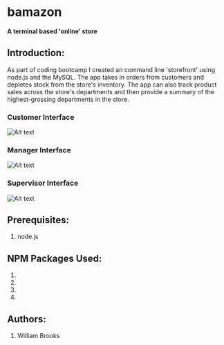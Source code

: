 # bamazon

**A terminal based 'online' store**

## Introduction:
As part of coding bootcamp I created an command line 'storefront' using node.js and the MySQL. The app takes in orders from customers and depletes stock from the store's inventory. The app can also track product sales across the store's departments and then provide a summary of the highest-grossing departments in the store.

### Customer Interface
![Alt text](/relative/path/to/bamazonCustomer.gif?raw=true "Bamazon Customer Walkthrough")

### Manager Interface
![Alt text](/relative/path/to/bamazonManager.gif?raw=true "Bamazon Manager Walkthrough")

### Supervisor Interface
![Alt text](/relative/path/to/bamazonSupervisor.gif?raw=true "Bamazon Supervisor Walkthrough")

## Prerequisites:
1. node.js


## NPM Packages Used:
1.
2.
4.
5.

## Authors:
1. William Brooks




